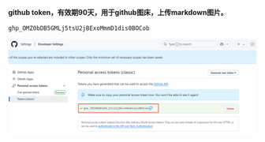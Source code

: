 **github token，有效期90天，用于github图床，上传markdown图片。**

```properties
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
```


![](002_githubToken.assets/image-20250306160659.png)




